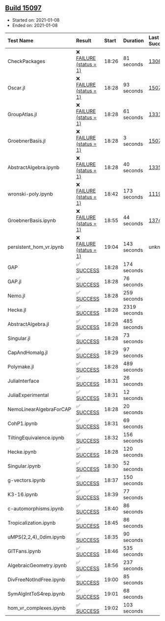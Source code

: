 ## [Build 15097](https://oscarci.mathematik.uni-kl.de/job/oscar/15097/)

* Started on: 2021-01-08
* Ended on: 2021-01-08

| Test Name    | Result | Start | Duration | Last Success | First Failure |
|:-------------|:-------|:------|:---------|:-------------|:--------------|
| CheckPackages | ❌ [FAILURE (status = 1)](https://oscarci.mathematik.uni-kl.de/job/oscar/15097/artifact/logs/build-15097/CheckPackages.log) | 18:26 | 81 seconds | [13085](https://oscarci.mathematik.uni-kl.de/job/oscar/13085/) | [13086](https://oscarci.mathematik.uni-kl.de/job/oscar/13086/) |
| Oscar.jl | ❌ [FAILURE (status = 1)](https://oscarci.mathematik.uni-kl.de/job/oscar/15097/artifact/logs/build-15097/Oscar.jl.log) | 18:28 | 93 seconds | [15079](https://oscarci.mathematik.uni-kl.de/job/oscar/15079/) | [15080](https://oscarci.mathematik.uni-kl.de/job/oscar/15080/) |
| GroupAtlas.jl | ❌ [FAILURE (status = 1)](https://oscarci.mathematik.uni-kl.de/job/oscar/15097/artifact/logs/build-15097/GroupAtlas.jl.log) | 18:28 | 61 seconds | [13311](https://oscarci.mathematik.uni-kl.de/job/oscar/13311/) | [13312](https://oscarci.mathematik.uni-kl.de/job/oscar/13312/) |
| GroebnerBasis.jl | ❌ [FAILURE (status = 1)](https://oscarci.mathematik.uni-kl.de/job/oscar/15097/artifact/logs/build-15097/GroebnerBasis.jl.log) | 18:28 | 3 seconds | [15079](https://oscarci.mathematik.uni-kl.de/job/oscar/15079/) | [15080](https://oscarci.mathematik.uni-kl.de/job/oscar/15080/) |
| AbstractAlgebra.ipynb | ❌ [FAILURE (status = 1)](https://oscarci.mathematik.uni-kl.de/job/oscar/15097/artifact/logs/build-15097/AbstractAlgebra.ipynb.log) | 18:28 | 40 seconds | [13355](https://oscarci.mathematik.uni-kl.de/job/oscar/13355/) | [13356](https://oscarci.mathematik.uni-kl.de/job/oscar/13356/) |
| wronski-poly.ipynb | ❌ [FAILURE (status = 1)](https://oscarci.mathematik.uni-kl.de/job/oscar/15097/artifact/logs/build-15097/wronski-poly.ipynb.log) | 18:42 | 173 seconds | [11192](https://oscarci.mathematik.uni-kl.de/job/oscar/11192/) | [11193](https://oscarci.mathematik.uni-kl.de/job/oscar/11193/) |
| GroebnerBasis.ipynb | ❌ [FAILURE (status = 1)](https://oscarci.mathematik.uni-kl.de/job/oscar/15097/artifact/logs/build-15097/GroebnerBasis.ipynb.log) | 18:55 | 44 seconds | [13748](https://oscarci.mathematik.uni-kl.de/job/oscar/13748/) | [13749](https://oscarci.mathematik.uni-kl.de/job/oscar/13749/) |
| persistent_hom_vr.ipynb | ❌ [FAILURE (status = 1)](https://oscarci.mathematik.uni-kl.de/job/oscar/15097/artifact/logs/build-15097/persistent_hom_vr.ipynb.log) | 19:04 | 143 seconds | unknown | unknown |
| GAP | ✅ [SUCCESS](https://oscarci.mathematik.uni-kl.de/job/oscar/15097/artifact/logs/build-15097/GAP.log) | 18:28 | 174 seconds |  |  |
| GAP.jl | ✅ [SUCCESS](https://oscarci.mathematik.uni-kl.de/job/oscar/15097/artifact/logs/build-15097/GAP.jl.log) | 18:28 | 76 seconds |  |  |
| Nemo.jl | ✅ [SUCCESS](https://oscarci.mathematik.uni-kl.de/job/oscar/15097/artifact/logs/build-15097/Nemo.jl.log) | 18:28 | 259 seconds |  |  |
| Hecke.jl | ✅ [SUCCESS](https://oscarci.mathematik.uni-kl.de/job/oscar/15097/artifact/logs/build-15097/Hecke.jl.log) | 18:28 | 2319 seconds |  |  |
| AbstractAlgebra.jl | ✅ [SUCCESS](https://oscarci.mathematik.uni-kl.de/job/oscar/15097/artifact/logs/build-15097/AbstractAlgebra.jl.log) | 18:28 | 485 seconds |  |  |
| Singular.jl | ✅ [SUCCESS](https://oscarci.mathematik.uni-kl.de/job/oscar/15097/artifact/logs/build-15097/Singular.jl.log) | 18:28 | 73 seconds |  |  |
| CapAndHomalg.jl | ✅ [SUCCESS](https://oscarci.mathematik.uni-kl.de/job/oscar/15097/artifact/logs/build-15097/CapAndHomalg.jl.log) | 18:29 | 97 seconds |  |  |
| Polymake.jl | ✅ [SUCCESS](https://oscarci.mathematik.uni-kl.de/job/oscar/15097/artifact/logs/build-15097/Polymake.jl.log) | 18:28 | 489 seconds |  |  |
| JuliaInterface | ✅ [SUCCESS](https://oscarci.mathematik.uni-kl.de/job/oscar/15097/artifact/logs/build-15097/JuliaInterface.log) | 18:31 | 26 seconds |  |  |
| JuliaExperimental | ✅ [SUCCESS](https://oscarci.mathematik.uni-kl.de/job/oscar/15097/artifact/logs/build-15097/JuliaExperimental.log) | 18:31 | 12 seconds |  |  |
| NemoLinearAlgebraForCAP | ✅ [SUCCESS](https://oscarci.mathematik.uni-kl.de/job/oscar/15097/artifact/logs/build-15097/NemoLinearAlgebraForCAP.log) | 18:28 | 20 seconds |  |  |
| CohP1.ipynb | ✅ [SUCCESS](https://oscarci.mathematik.uni-kl.de/job/oscar/15097/artifact/logs/build-15097/CohP1.ipynb.log) | 18:31 | 69 seconds |  |  |
| TiltingEquivalence.ipynb | ✅ [SUCCESS](https://oscarci.mathematik.uni-kl.de/job/oscar/15097/artifact/logs/build-15097/TiltingEquivalence.ipynb.log) | 18:32 | 156 seconds |  |  |
| Hecke.ipynb | ✅ [SUCCESS](https://oscarci.mathematik.uni-kl.de/job/oscar/15097/artifact/logs/build-15097/Hecke.ipynb.log) | 18:28 | 120 seconds |  |  |
| Singular.ipynb | ✅ [SUCCESS](https://oscarci.mathematik.uni-kl.de/job/oscar/15097/artifact/logs/build-15097/Singular.ipynb.log) | 18:30 | 52 seconds |  |  |
| g-vectors.ipynb | ✅ [SUCCESS](https://oscarci.mathematik.uni-kl.de/job/oscar/15097/artifact/logs/build-15097/g-vectors.ipynb.log) | 18:37 | 150 seconds |  |  |
| K3-16.ipynb | ✅ [SUCCESS](https://oscarci.mathematik.uni-kl.de/job/oscar/15097/artifact/logs/build-15097/K3-16.ipynb.log) | 18:39 | 77 seconds |  |  |
| c-automorphisms.ipynb | ✅ [SUCCESS](https://oscarci.mathematik.uni-kl.de/job/oscar/15097/artifact/logs/build-15097/c-automorphisms.ipynb.log) | 18:40 | 86 seconds |  |  |
| Tropicalization.ipynb | ✅ [SUCCESS](https://oscarci.mathematik.uni-kl.de/job/oscar/15097/artifact/logs/build-15097/Tropicalization.ipynb.log) | 18:45 | 86 seconds |  |  |
| uMPS(2,2,4)_0dim.ipynb | ✅ [SUCCESS](https://oscarci.mathematik.uni-kl.de/job/oscar/15097/artifact/logs/build-15097/uMPS-2-2-4-_0dim.ipynb.log) | 18:35 | 90 seconds |  |  |
| GITFans.ipynb | ✅ [SUCCESS](https://oscarci.mathematik.uni-kl.de/job/oscar/15097/artifact/logs/build-15097/GITFans.ipynb.log) | 18:46 | 535 seconds |  |  |
| AlgebraicGeometry.ipynb | ✅ [SUCCESS](https://oscarci.mathematik.uni-kl.de/job/oscar/15097/artifact/logs/build-15097/AlgebraicGeometry.ipynb.log) | 18:56 | 237 seconds |  |  |
| DivFreeNotIndFree.ipynb | ✅ [SUCCESS](https://oscarci.mathematik.uni-kl.de/job/oscar/15097/artifact/logs/build-15097/DivFreeNotIndFree.ipynb.log) | 19:00 | 85 seconds |  |  |
| SymAlgIntToS4rep.ipynb | ✅ [SUCCESS](https://oscarci.mathematik.uni-kl.de/job/oscar/15097/artifact/logs/build-15097/SymAlgIntToS4rep.ipynb.log) | 19:01 | 68 seconds |  |  |
| hom_vr_complexes.ipynb | ✅ [SUCCESS](https://oscarci.mathematik.uni-kl.de/job/oscar/15097/artifact/logs/build-15097/hom_vr_complexes.ipynb.log) | 19:02 | 103 seconds |  |  |
